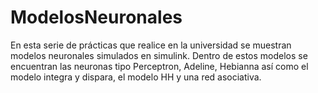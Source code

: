 # ModelosNeuronales
En esta serie de prácticas que realice en la universidad se muestran modelos neuronales simulados en simulink. Dentro de estos modelos se encuentran las neuronas tipo Perceptron, Adeline, Hebianna así como el modelo integra y dispara, el modelo HH y una red asociativa.

